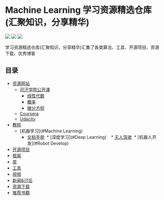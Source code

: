 # Machine Learning 学习资源精选仓库(汇聚知识，分享精华)

[![](https://jaywcjlove.github.io/sb/ico/awesome.svg)](#目录) [![](https://jaywcjlove.github.io/sb/lang/chinese.svg)](https://github.com/crazycodeboy/react-native-awesome) [![](https://jaywcjlove.github.io/sb/lang/english.svg)](https://github.com/jondot/awesome-react-native) 

学习资源精选仓库(汇聚知识，分享精华)汇集了各类算法、工具、开源项目、资源下载、优秀博客

## 目录

* [资源网站](#资源网站)
	* [可汗学院公开课](#kehan)
		* [线性代数](#线性代数)	
		* [概率](#概率)	
		* [微分方程](#微分方程)	
	* [Coursera](#Coursera)
	* [Udacity](#Udacity)
* [教程](#教程)
	* [机器学习](#Machine Learning)	
		* [文档手册](#文档手册)	
  * [深度学习](#Deep Learning)	  
  * [无人驾驶](#Autonomous)
  * [机器人开发](#Robot Develop)	 
* [开源项目](#开源app)
* [框架](#框架)
* [库](#库)
* [工具](#工具)
* [视频](#视频)
* [新闻&讨论](#新闻讨论)
* [资源下载](#资源下载)
* [推荐书籍](#推荐书籍)
  
